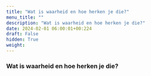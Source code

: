 ```yaml
---
title: "Wat is waarheid en hoe herken je die?"
menu_title: ""
description: "Wat is waarheid en hoe herken je die?"
date: 2024-02-01 06:00:01+00:224
draft: False
hidden: True
weight:
---
```

### Wat is waarheid en hoe herken je die?


